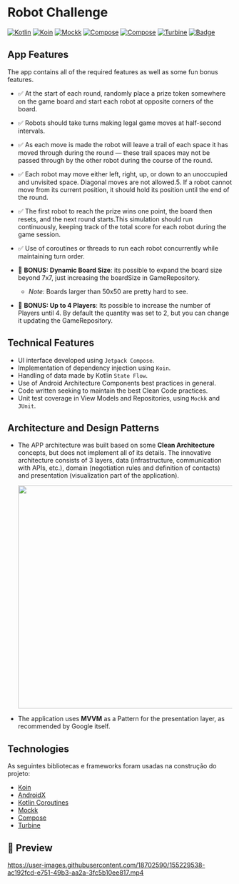 # Robot Challenge

[![Kotlin](https://img.shields.io/static/v1?label=kotlin&message=powered&color=green)]()
[![Koin](https://img.shields.io/static/v1?label=koin&message=3.1.5&color=F68212)]()
[![Mockk](https://img.shields.io/static/v1?label=mockk&message=1.10.0&color=9F55FF)]()
[![Compose](https://img.shields.io/static/v1?label=compose&message=1.7.2&color=00AFF0)]()
[![Compose](https://img.shields.io/static/v1?label=compose&message=1.7.2&color=00AFF0)]()
[![Turbine](https://img.shields.io/static/v1?label=turbine&message=0.7.0&color=9F55FF)]()
[![Badge](https://img.shields.io/badge/code%20style-%E2%9D%A4-FF4081.svg)]()

## App Features

The app contains all of the required features as well as some fun bonus features. 
- ✅ At the start of each round, randomly place a prize token somewhere on the game board and start each robot at opposite corners of the board.
- ✅ Robots should take turns making legal game moves at half-second intervals.
- ✅ As each move is made the robot will leave a trail of each space it has moved through during the round — these trail spaces may not be passed through by the other robot during the course of the round.
- ✅ Each robot may move either left, right, up, or down to an unoccupied and unvisited space. Diagonal moves are not allowed.5. If a robot cannot move from its current position, it should hold its position until the end of the round.
- ✅ The first robot to reach the prize wins one point, the board then resets, and the next round starts.This simulation should run continuously, keeping track of the total score for each robot during the game session.
- ✅ Use of coroutines or threads to run each robot concurrently while maintaining turn order.
- 🍒 **BONUS: Dynamic Board Size**: its possible to expand the board size beyond 7x7, just increasing the boardSize in GameRepository.

   - *Note:* Boards larger than 50x50 are pretty hard to see.
- 🍒 **BONUS: Up to 4 Players**: Its possible to increase the number of Players until 4. By default the quantity was set to 2, but you can change it updating the GameRepository.
   

## Technical Features
- UI interface developed using `Jetpack Compose`.
- Implementation of dependency injection using `Koin`.
- Handling of data made by Kotlin `State Flow`.
- Use of Android Architecture Components best practices in general.
- Code written seeking to maintain the best Clean Code practices.
- Unit test coverage in View Models and Repositories, using `Mockk` and `JUnit`.


## Architecture and Design Patterns
- The APP architecture was built based on some **Clean Architecture** concepts, but does not implement all of its details. The innovative architecture consists of 3 layers, data (infrastructure, communication with APIs, etc.), domain (negotiation rules and definition of contacts) and presentation (visualization part of the application).

  <image src="https://user-images.githubusercontent.com/18702590/155230117-69877898-f2e0-4216-a760-c0bafa1f0281.png" width="500"/>

- The application uses **MVVM** as a Pattern for the presentation layer, as recommended by Google itself.

## Technologies

As seguintes bibliotecas e frameworks foram usadas na construção do projeto:
- [Koin](https://github.com/InsertKoinIO/koin)
- [AndroidX](https://developer.android.com/jetpack/androidx?authuser=1)
- [Kotlin Coroutines](https://developer.android.com/courses/pathways/android-coroutines)
- [Mockk](https://github.com/mockk/mockk)
- [Compose](https://developer.android.com/jetpack/compose?gclid=CjwKCAjw4P6oBhBsEiwAKYVkq2J_xTtgCYPrO6D86heXXvsjgu_6rJF-l0guhHn0cPxSQA22LVzDpBoC50wQAvD_BwE&gclsrc=aw.ds&hl=pt-br)
- [Turbine](https://github.com/cashapp/turbine)

## 📱 Preview

https://user-images.githubusercontent.com/18702590/155229538-ac192fcd-e751-49b3-aa2a-3fc5b10ee817.mp4
